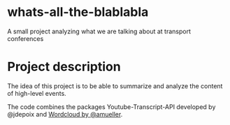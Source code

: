 # whats-all-the-blablabla
A small project analyzing what we are talking about at transport conferences

# Project description

The idea of this project is to be able to summarize and analyze the content of high-level events. 

The code combines the packages Youtube-Transcript-API developed by @jdepoix and [Wordcloud by @amueller](https://github.com/amueller/word_cloud).
